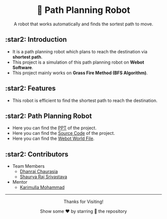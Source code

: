 <h1 align="center"> 🤖 Path Planning Robot </h1>
<p align="center"> A robot that works automatically and finds the sortest path to move. </p>

<h2> :star2: Introduction </h2>
<ul>
  <li> It is a path planning robot which plans to reach the destination via <b>shortest path</b>.</li>
  <li> This project is a simulation of this path planning robot on <b>Webot Software</b>.</li>
  <li> This project mainly works on <b>Grass Fire Method (BFS Algorithm)</b>.</li>
</ul>

<h2> :star2: Features </h2>
<ul>
  <li> This robot is efficient to find the shortest path to reach the destination.</li>
</ul>

<h2> :star2: Path Planning Robot </h2>
<ul>
  <li> Here you can find the <a href="link">PPT</a> of the project.</li>
  <li> Here you can find the <a href="link">Source Code</a> of the project.</li>
  <li> Here you can find the <a href="link">Webot World File</a>.</li>
</ul>
<h2> :star2: Contributors </h2>
  <ul>
  <li>Team Members 
    <ul>
      <li><a href="https://github.com/dhanrajchaurasia">Dhanraj Chaurasia</a></li>
      <li><a href="#">Shaurya Raj Srivastava</a></li>
    </ul>
  </li>  
  <li> Mentor
  <ul>
    <li><a href="https://github.com/rdx-rockstar">Karimulla Mohammad</a></li>
  </ul>
   </li>
 </ul>
 
---

<p align="center">
<p align="center">Thanks for Visiting!</p>
<p align="center">Show some ❤️ by starring 🌟 the repository</p>
</p>
